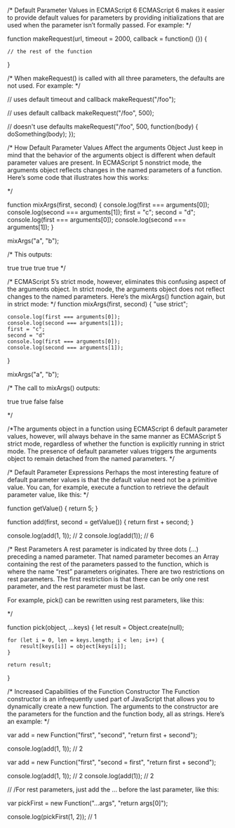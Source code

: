 /*
Default Parameter Values in ECMAScript 6
ECMAScript 6 makes it easier to provide default values for parameters by providing initializations that are used when the parameter isn’t formally passed. For example:
*/

function makeRequest(url, timeout = 2000, callback = function() {}) {

    // the rest of the function

}

/*
When makeRequest() is called with all three parameters, the defaults are not used. For example:
*/

// uses default timeout and callback
makeRequest("/foo");

// uses default callback
makeRequest("/foo", 500);

// doesn't use defaults
makeRequest("/foo", 500, function(body) {
    doSomething(body);
});

/*
How Default Parameter Values Affect the arguments Object
Just keep in mind that the behavior of the arguments object is different when default parameter values are present. In ECMAScript 5 nonstrict mode, the arguments object reflects changes in the named parameters of a function. Here’s some code that illustrates how this works:

*/

function mixArgs(first, second) {
    console.log(first === arguments[0]);
    console.log(second === arguments[1]);
    first = "c";
    second = "d";
    console.log(first === arguments[0]);
    console.log(second === arguments[1]);
}

mixArgs("a", "b");

/*
This outputs:

true
true
true
true
*/

/*
ECMAScript 5’s strict mode, however, eliminates this confusing aspect of the arguments object. In strict mode, the arguments object does not reflect changes to the named parameters. Here’s the mixArgs() function again, but in strict mode:
*/
function mixArgs(first, second) {
    "use strict";

    console.log(first === arguments[0]);
    console.log(second === arguments[1]);
    first = "c";
    second = "d"
    console.log(first === arguments[0]);
    console.log(second === arguments[1]);
}

mixArgs("a", "b");

/*
The call to mixArgs() outputs:

true
true
false
false

*/

/*The arguments object in a function using ECMAScript 6 default parameter values, however, will always behave in the same manner as ECMAScript 5 strict mode, regardless of whether the function is explicitly running in strict mode. The presence of default parameter values triggers the arguments object to remain detached from the named parameters.
*/

/*
Default Parameter Expressions
Perhaps the most interesting feature of default parameter values is that the default value need not be a primitive value. You can, for example, execute a function to retrieve the default parameter value, like this:
*/

function getValue() {
    return 5;
}

function add(first, second = getValue()) {
    return first + second;
}

console.log(add(1, 1));     // 2
console.log(add(1));        // 6

/*
Rest Parameters
A rest parameter is indicated by three dots (...) preceding a named parameter. That named parameter becomes an Array containing the rest of the parameters passed to the function, which is where the name “rest” parameters originates.
 There are two restrictions on rest parameters. The first restriction is that there can be only one rest parameter, and the rest parameter must be last.

 For example, pick() can be rewritten using rest parameters, like this:
 
*/

function pick(object, ...keys) {
    let result = Object.create(null);

    for (let i = 0, len = keys.length; i < len; i++) {
        result[keys[i]] = object[keys[i]];
    }

    return result;
}

/*
Increased Capabilities of the Function Constructor
The Function constructor is an infrequently used part of JavaScript that allows you to dynamically create a new function. The arguments to the constructor are the parameters for the function and the function body, all as strings. Here’s an example:
*/

var add = new Function("first", "second", "return first + second");

console.log(add(1, 1));     // 2

var add = new Function("first", "second = first",
        "return first + second");

console.log(add(1, 1));     // 2
console.log(add(1));        // 2

// /For rest parameters, just add the ... before the last parameter, like this:

var pickFirst = new Function("...args", "return args[0]");

console.log(pickFirst(1, 2));   // 1